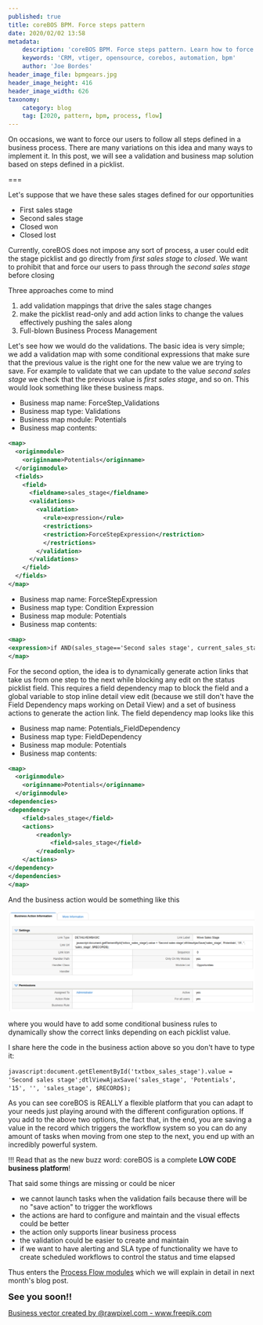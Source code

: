 ```yaml
---
published: true
title: coreBOS BPM. Force steps pattern
date: 2020/02/02 13:58
metadata:
    description: 'coreBOS BPM. Force steps pattern. Learn how to force your users to follow a defined business process.'
    keywords: 'CRM, vtiger, opensource, corebos, automation, bpm'
    author: 'Joe Bordes'
header_image_file: bpmgears.jpg
header_image_height: 416
header_image_width: 626
taxonomy:
    category: blog
    tag: [2020, pattern, bpm, process, flow]
---
```


On occasions, we want to force our users to follow all steps defined in a business process. There are many variations on this idea and many ways to implement it. In this post, we will see a validation and business map solution based on steps defined in a picklist.

===

Let's suppose that we have these sales stages defined for our opportunities

- First sales stage
- Second sales stage
- Closed won
- Closed lost

Currently, coreBOS does not impose any sort of process, a user could edit the stage picklist and go directly from *first sales stage* to *closed*. We want to prohibit that and force our users to pass through the *second sales stage* before closing

Three approaches come to mind

1. add validation mappings that drive the sales stage changes
2. make the picklist read-only and add action links to change the values effectively pushing the sales along
3. Full-blown Business Process Management

Let's see how we would do the validations. The basic idea is very simple; we add a validation map with some conditional expressions that make sure that the previous value is the right one for the new value we are trying to save. For example to validate that we can update to the value *second sales stage* we check that the previous value is *first sales stage*, and so on. This would look something like these business maps.

- Business map name: ForceStep_Validations
- Business map type: Validations
- Business map module: Potentials
- Business map contents:

``` XML
<map>
  <originmodule>
    <originname>Potentials</originname>
  </originmodule>
  <fields>
    <field>
      <fieldname>sales_stage</fieldname>
      <validations>
        <validation>
          <rule>expression</rule>
          <restrictions>
          <restriction>ForceStepExpression</restriction>
          </restrictions>
        </validation>
      </validations>
    </field>
  </fields>
</map>
```

- Business map name: ForceStepExpression
- Business map type: Condition Expression
- Business map module: Potentials
- Business map contents:

``` XML
<map>
<expression>if AND(sales_stage=='Second sales stage', current_sales_stage!='First sales stage') then 0 else 1 end</expression>
</map>
```

For the second option, the idea is to dynamically generate action links that take us from one step to the next while blocking any edit on the status picklist field. This requires a field dependency map to block the field and a global variable to stop inline detail view edit (because we still don't have the Field Dependency maps working on Detail View) and a set of business actions to generate the action link. The field dependency map looks like this

- Business map name: Potentials_FieldDependency
- Business map type: FieldDependency
- Business map module: Potentials
- Business map contents:

``` XML
<map>
  <originmodule>
    <originname>Potentials</originname>
  </originmodule>
<dependencies>
<dependency>
    <field>sales_stage</field>
    <actions>
        <readonly>
            <field>sales_stage</field>
        </readonly>
    </actions>
</dependency>
</dependencies>
</map>
```

And the business action would be something like this

![Business Action save sales stage](BActionMoveStage.png)

where you would have to add some conditional business rules to dynamically show the correct links depending on each picklist value.

I share here the code in the business action above so you don't have to type it:

`javascript:document.getElementById('txtbox_sales_stage').value = 'Second sales stage';dtlViewAjaxSave('sales_stage', 'Potentials', '15', '', 'sales_stage', $RECORD$);`

As you can see coreBOS is REALLY a flexible platform that you can adapt to your needs just playing around with the different configuration options. If you add to the above two options, the fact that, in the end, you are saving a value in the record which triggers the workflow system so you can do any amount of tasks when moving from one step to the next, you end up with an incredibly powerful system.

 !!! Read that as the new buzz word: coreBOS is a complete **LOW CODE business platform**!

That said some things are missing or could be nicer

- we cannot launch tasks when the validation fails because there will be no "save action" to trigger the workflows
- the actions are hard to configure and maintain and the visual effects could be better
- the action only supports linear business process
- the validation could be easier to create and maintain
- if we want to have alerting and SLA type of functionality we have to create scheduled workflows to control the status and time elapsed

Thus enters the [Process Flow modules](https://github.com/coreBOS/ProcessFlowPerspective) which we will explain in detail in next month's blog post.

**<span style="font-size:large">See you soon!!</span>**

<a href="https://www.freepik.com/free-vector/illustration-gears_2945069.htm#page=1&query=gears%20business&position=49">Business vector created by @rawpixel.com - www.freepik.com</a>
